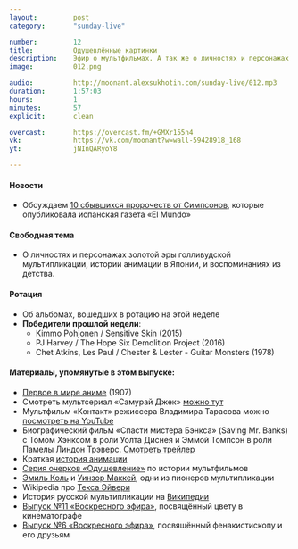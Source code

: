 ```yaml
---
layout:         post
category:       "sunday-live"

number:         12
title:          Одушевлённые картинки
description:    Эфир о мультфильмах. А так же о личностях и персонажах золотой эры голливудской мультипликации.
image:          012.png

audio:          http://moonant.alexsukhotin.com/sunday-live/012.mp3
duration:       1:57:03
hours:          1
minutes:        57
explicit:		clean

overcast:       https://overcast.fm/+GMXr155n4
vk:             https://vk.com/moonant?w=wall-59428918_168
yt:             jNInQARyoY8

---
```


#### Новости
- Обсуждаем [10 сбывшихся пророчеств от Симпсонов](http://www.silver.ru/news/129076/), которые опубликовала испанская газета «El Mundo»

#### Свободная тема
- О личностях и персонажах золотой эры голливудской мультипликации, истории анимации в Японии, и воспоминаниях из детства.

#### Ротация
- Об альбомах, вошедших в ротацию на этой неделе
- **Победители прошлой недели**:
	- Kimmo Pohjonen / Sensitive Skin (2015)
	- PJ Harvey / The Hope Six Demolition Project (2016)
	- Chet Atkins, Les Paul / Chester & Lester - Guitar Monsters (1978)

#### Материалы, упомянутые в этом выпуске:
- [Первое в мире аниме](https://www.youtube.com/watch?v=dU7a8a7ZKoE) (1907)
- Cмотреть мультсериал «Самурай Джек» [можно тут](http://www.toonova.com/samurai-jack)
- Мультфильм «Контакт» режиссера Владимира Тарасова можно [посмотреть на YouTube](https://www.youtube.com/watch?v=0l1NXtGVmlQ)
- Биографический фильм «Спасти мистера Бэнкса» (Saving Mr. Banks) с Томом Хэнксом в роли Уолта Диснея и Эммой Томпсон в роли Памелы Линдон Трэверс. [Смотреть трейлер](https://www.youtube.com/watch?v=a5kYmrjongg)
- Краткая [история анимации](http://www.animag.ru/article/kratkaya-istoriya-animacii)
- [Серия очерков «Одушевление»](http://alexander-pavl.livejournal.com/tag/анимация) по истории мультфильмов 
- [Эмиль Коль](https://ru.wikipedia.org/wiki/Коль,_Эмиль) и [Уинзор Маккей](https://ru.wikipedia.org/wiki/Маккей,_Уинзор), одни из пионеров мультипликации
- Wikipedia про [Текса Эйвери](https://ru.wikipedia.org/wiki/Эйвери,_Текс)
- История русской мультипликации на [Википедии](https://ru.wikipedia.org/wiki/История_русской_мультипликации)
- [Выпуск №11 «Воскресного эфира»](http://moon-ant.com/sunday-live/011/), посвящённый цвету в кинематографе
- [Выпуск №6 «Воскресного эфира»](http://moon-ant.com/sunday-live/006/), посвящённый фенакистископу и его друзьям
